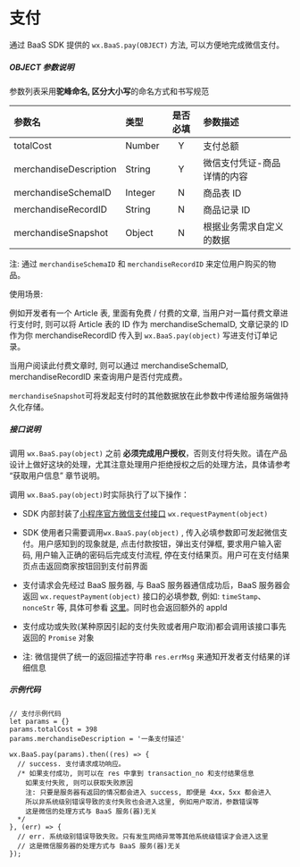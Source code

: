 # 支付

通过 BaaS SDK 提供的 `wx.BaaS.pay(OBJECT)` 方法, 可以方便地完成微信支付。

##### OBJECT 参数说明
参数列表采用**驼峰命名, 区分大小写**的命名方式和书写规范

| 参数名                    | 类型      | 是否必填 | 参数描述           |
| :--------------------- | :------ | :--: | :------------- |
| totalCost              | Number  |  Y   | 支付总额           |
| merchandiseDescription | String  |  Y   | 微信支付凭证-商品详情的内容 |
| merchandiseSchemaID    | Integer |  N   | 商品表 ID         |
| merchandiseRecordID    | String |  N   | 商品记录 ID          |
| merchandiseSnapshot    | Object  |  N   | 根据业务需求自定义的数据   |

注: 通过 `merchandiseSchemaID` 和 `merchandiseRecordID` 来定位用户购买的物品。

使用场景:

例如开发者有一个 Article 表, 里面有免费 / 付费的文章, 当用户对一篇付费文章进行支付时, 则可以将 Article 表的 ID 作为 merchandiseSchemaID, 文章记录的 ID 作为你 merchandiseRecordID 传入到 `wx.BaaS.pay(object)` 写进支付订单记录。

当用户阅读此付费文章时, 则可以通过 merchandiseSchemaID, merchandiseRecordID 来查询用户是否付完成费。

`merchandiseSnapshot`可将发起支付时的其他数据放在此参数中传递给服务端做持久化存储。

##### 接口说明

调用 `wx.BaaS.pay(object)` 之前 **必须完成用户授权**，否则支付将失败。请在产品设计上做好这块的处理，尤其注意处理用户拒绝授权之后的处理方法，具体请参考 “获取用户信息” 章节说明。

调用 `wx.BaaS.pay(object)`时实际执行了以下操作：

- SDK 内部封装了[小程序官方微信支付接口](https://mp.weixin.qq.com/debug/wxadoc/dev/api/api-pay.html#wxrequestpaymentobject) `wx.requestPayment(object)`

- SDK 使用者只需要调用`wx.BaaS.pay(object)` , 传入必填参数即可发起微信支付。用户感知到的现象就是, 点击付款按钮，弹出支付弹框, 要求用户输入密码, 用户输入正确的密码后完成支付流程, 停在支付结果页。用户可在支付结果页点击返回商家按钮回到支付前界面

- 支付请求会先经过 BaaS 服务器, 与 BaaS 服务器通信成功后，BaaS 服务器会返回 `wx.requestPayment(object)` 接口的必填参数, 例如: `timeStamp`、`nonceStr` 等, 具体可参看 [这里](https://mp.weixin.qq.com/debug/wxadoc/dev/api/api-pay.html#wxrequestpaymentobject)。同时也会返回额外的 appId

- 支付成功或失败(某种原因引起的支付失败或者用户取消)都会调用该接口事先返回的 `Promise` 对象

- 注: 微信提供了统一的返回描述字符串 `res.errMsg` 来通知开发者支付结果的详细信息


##### 示例代码

```
// 支付示例代码
let params = {}
params.totalCost = 398
params.merchandiseDescription = '一条支付描述'

wx.BaaS.pay(params).then((res) => {
  // success. 支付请求成功响应。
  /* 如果支付成功, 则可以在 res 中拿到 transaction_no 和支付结果信息
    如果支付失败, 则可以获取失败原因
    注: 只要是服务器有返回的情况都会进入 success, 即便是 4xx，5xx 都会进入
    所以非系统级别错误导致的支付失败也会进入这里, 例如用户取消，参数错误等
    这是微信的处理方式与 BaaS 服务(器)无关
  */
}, (err) => {
  // err. 系统级别错误导致失败。只有发生网络异常等其他系统级错误才会进入这里
  // 这是微信服务器的处理方式与 BaaS 服务(器)无关
});
```